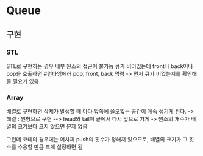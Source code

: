 # Queue

## 구현
### STL
STL로 구현하는 경우 내부 원소의 접근이 불가능
큐가 비어있는데 front나 back이나 pop을 호출하면 #런타임에러
pop, front, back 명령 -> 먼저 큐가 비었는지를 확인해줄 필요가 있음

### Array
배열로 구현하면 삭제가 발생할 때 마다 앞쪽에 쓸모없는 공간이 계속 생기게 된다.
-> 해결 : 원형으로 구현 --> head와 tail이 끝에서 다시 앞으로 가게
-> 원소의 개수가 배열의 크기보다 크지 않으면 문제 없음

그런데 코테의 경우에는 어차피 push의 횟수가 정해져 있으므로, 
배열의 크기가 그 횟수를 수용할 만큼 크게 설정하면 됨
